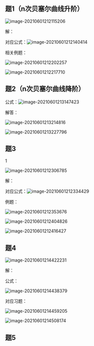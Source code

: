 ## 题1（n次贝塞尔曲线升阶）

![image-20210601212115206](C:\Users\DELL\AppData\Roaming\Typora\typora-user-images\image-20210601212115206.png)

解：

对应公式：![image-20210601212140414](C:\Users\DELL\AppData\Roaming\Typora\typora-user-images\image-20210601212140414.png)

相关例题：

![image-20210601212202257](C:\Users\DELL\AppData\Roaming\Typora\typora-user-images\image-20210601212202257.png)

![image-20210601212217710](C:\Users\DELL\AppData\Roaming\Typora\typora-user-images\image-20210601212217710.png)

## 题2（n次贝塞尔曲线降阶）

公式：![image-20210601213147423](C:\Users\DELL\AppData\Roaming\Typora\typora-user-images\image-20210601213147423.png)



解答：

![image-20210601213214816](C:\Users\DELL\AppData\Roaming\Typora\typora-user-images\image-20210601213214816.png)

![image-20210601213227796](C:\Users\DELL\AppData\Roaming\Typora\typora-user-images\image-20210601213227796.png)

## 题3

1



![image-20210601212306785](C:\Users\DELL\AppData\Roaming\Typora\typora-user-images\image-20210601212306785.png)

解：

对应公式：![image-20210601212334429](C:\Users\DELL\AppData\Roaming\Typora\typora-user-images\image-20210601212334429.png)

例题：

![image-20210601212353676](C:\Users\DELL\AppData\Roaming\Typora\typora-user-images\image-20210601212353676.png)

![image-20210601212404826](C:\Users\DELL\AppData\Roaming\Typora\typora-user-images\image-20210601212404826.png)

![image-20210601212416427](C:\Users\DELL\AppData\Roaming\Typora\typora-user-images\image-20210601212416427.png)

## 题4

![image-20210601214422231](C:\Users\DELL\AppData\Roaming\Typora\typora-user-images\image-20210601214422231.png)

解：

公式：

![image-20210601214438379](C:\Users\DELL\AppData\Roaming\Typora\typora-user-images\image-20210601214438379.png)

对应习题：

![image-20210601214459205](C:\Users\DELL\AppData\Roaming\Typora\typora-user-images\image-20210601214459205.png)

![image-20210601214508174](C:\Users\DELL\AppData\Roaming\Typora\typora-user-images\image-20210601214508174.png)

## 题5